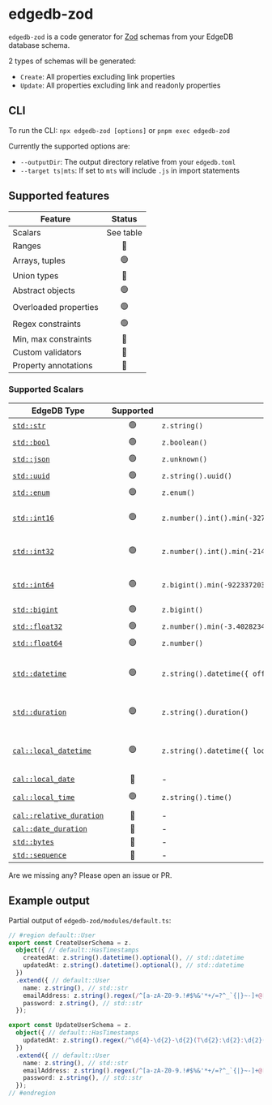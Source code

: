 # edgedb-zod

`edgedb-zod` is a code generator for [Zod](https://github.com/colinhacks/zod) schemas from your EdgeDB database schema.

2 types of schemas will be generated:

- `Create`: All properties excluding link properties
- `Update`: All properties excluding link and readonly properties

## CLI

To run the CLI: `npx edgedb-zod [options]` or `pnpm exec edgedb-zod`

Currently the supported options are:

- `--outputDir`: The output directory relative from your `edgedb.toml`
- `--target ts|mts`: If set to `mts` will include `.js` in import statements

## Supported features

| Feature               |  Status   |
| --------------------- | :-------: |
| Scalars               | See table |
| Ranges                |     🔴     |
| Arrays, tuples        |     🟢     |
| Union types           |     🔴     |
| Abstract objects      |     🟢     |
| Overloaded properties |     🟢     |
| Regex constraints     |     🟢     |
| Min, max constraints  |     🔴     |
| Custom validators     |     🔴     |
| Property annotations  |     🔴     |

### Supported Scalars

| EdgeDB Type                                                                                                | Supported | Zod Type                                                          | Constraints                     |
| ---------------------------------------------------------------------------------------------------------- | :-------: | ----------------------------------------------------------------- | ------------------------------- |
| [`std::str`](https://docs.edgedb.com/database/stdlib/string/#type::std::str)                               |     🟢     | `z.string()`                                                      | -                               |
| [`std::bool`](https://docs.edgedb.com/database/stdlib/bool/#type::std::bool)                               |     🟢     | `z.boolean()`                                                     | -                               |
| [`std::json`](https://docs.edgedb.com/database/stdlib/json/#type::std::json)                               |     🟢     | `z.unknown()`                                                     | -                               |
| [`std::uuid`](https://docs.edgedb.com/database/stdlib/uuid/#type::std::uuid)                               |     🟢     | `z.string().uuid()`                                               | -                               |
| [`std::enum`](https://docs.edgedb.com/database/stdlib/enum#type::std::enum)                                |     🟢     | `z.enum()`                                                        | -                               |
| [`std::int16`](https://docs.edgedb.com/database/stdlib/numbers/#type::std::int16)                          |     🟢     | `z.number().int().min(-32768).max(32768)`                         | 16-bit unsigned integer         |
| [`std::int32`](https://docs.edgedb.com/database/stdlib/numbers/#type::std::int32)                          |     🟢     | `z.number().int().min(-2147483647).max(2147483647)`               | 32-bit unsigned integer         |
| [`std::int64`](https://docs.edgedb.com/database/stdlib/numbers/#type::std::int64)                          |     🟢     | `z.bigint().min(-9223372036854775808n).max(9223372036854775807n)` | 64-bit unsigned integer         |
| [`std::bigint`](https://docs.edgedb.com/database/stdlib/numbers/#type::std::bigint)                        |     🟢     | `z.bigint()`                                                      | -                               |
| [`std::float32`](https://docs.edgedb.com/database/stdlib/numbers/#type::std::float32)                      |     🟢     | `z.number().min(-3.40282347e38).max(3.40282347e38)`               | 32-bit float                    |
| [`std::float64`](https://docs.edgedb.com/database/stdlib/numbers/#type::std::float64)                      |     🟢     | `z.number()`                                                      | 64-bit float                    |
| [`std::datetime`](https://docs.edgedb.com/database/stdlib/datetime/#type::std::datetime)                   |     🟢     | `z.string().datetime({ offset: true })`                           | ISO datetime with timezone      |
| [`std::duration`](https://docs.edgedb.com/database/stdlib/datetime/#type::std::duration)                   |     🟢     | `z.string().duration()`                                           | ISO duration format             |
| [`cal::local_datetime`](https://docs.edgedb.com/database/stdlib/datetime#type::cal::local_datetime)        |     🟢     | `z.string().datetime({ local: true })`                            | Local datetime without timezone |
| [`cal::local_date`](https://docs.edgedb.com/database/stdlib/datetime/#type::cal::local_date)               |     🔴     | -                                                                 | -                               |
| [`cal::local_time`](https://docs.edgedb.com/database/stdlib/datetime/#type::cal::local_time)               |     🟢     | `z.string().time()`                                               | Local time format               |
| [`cal::relative_duration`](https://docs.edgedb.com/database/stdlib/datetime/#type::cal::relative_duration) |     🔴     | -                                                                 | -                               |
| [`cal::date_duration`](https://docs.edgedb.com/database/stdlib/datetime/#type::cal::date_duration)         |     🔴     | -                                                                 | -                               |
| [`std::bytes`](https://docs.edgedb.com/database/stdlib/bytes/#type::std::bytes)                            |     🔴     | -                                                                 | -                               |
| [`std::sequence`](https://docs.edgedb.com/database/stdlib/sequence#type::std::sequence)                    |     🔴     | -                                                                 | -                               |

Are we missing any? Please open an issue or PR.

## Example output

Partial output of `edgedb-zod/modules/default.ts`:

```ts
// #region default::User
export const CreateUserSchema = z.
  object({ // default::HasTimestamps
    createdAt: z.string().datetime().optional(), // std::datetime
    updatedAt: z.string().datetime().optional(), // std::datetime
  })
  .extend({ // default::User
    name: z.string(), // std::str
    emailAddress: z.string().regex(/^[a-zA-Z0-9.!#$%&'*+/=?^_`{|}~-]+@[a-zA-Z0-9](?:[a-zA-Z0-9-]{0,61}[a-zA-Z0-9])?(?:\.[a-zA-Z0-9](?:[a-zA-Z0-9-]{0,61}[a-zA-Z0-9])?)*$/), // std::str
    password: z.string(), // std::str
  });

export const UpdateUserSchema = z.
  object({ // default::HasTimestamps
    updatedAt: z.string().regex(/^\d{4}-\d{2}-\d{2}(T\d{2}:\d{2}:\d{2}(\.\d{3})?)?Z?$/).optional(), // std::datetime
  })
  .extend({ // default::User
    name: z.string(), // std::str
    emailAddress: z.string().regex(/^[a-zA-Z0-9.!#$%&'*+/=?^_`{|}~-]+@[a-zA-Z0-9](?:[a-zA-Z0-9-]{0,61}[a-zA-Z0-9])?(?:\.[a-zA-Z0-9](?:[a-zA-Z0-9-]{0,61}[a-zA-Z0-9])?)*$/), // std::str
    password: z.string(), // std::str
  });
// #endregion
```
